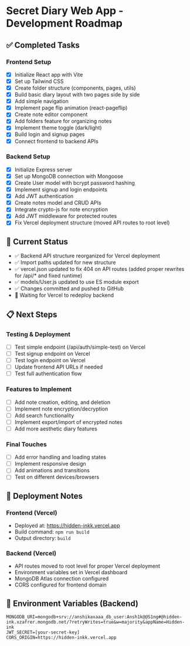 # Secret Diary Web App - Development Roadmap

## ✅ Completed Tasks

### Frontend Setup
- [x] Initialize React app with Vite
- [x] Set up Tailwind CSS
- [x] Create folder structure (components, pages, utils)
- [x] Build basic diary layout with two pages side by side
- [x] Add simple navigation
- [x] Implement page flip animation (react-pageflip)
- [x] Create note editor component
- [x] Add folders feature for organizing notes
- [x] Implement theme toggle (dark/light)
- [x] Build login and signup pages
- [x] Connect frontend to backend APIs

### Backend Setup
- [x] Initialize Express server
- [x] Set up MongoDB connection with Mongoose
- [x] Create User model with bcrypt password hashing
- [x] Implement signup and login endpoints
- [x] Add JWT authentication
- [x] Create notes model and CRUD APIs
- [x] Integrate crypto-js for note encryption
- [x] Add JWT middleware for protected routes
- [x] Fix Vercel deployment structure (moved API routes to root level)

## 🔄 Current Status
- ✅ Backend API structure reorganized for Vercel deployment
- ✅ Import paths updated for new structure
- ✅ vercel.json updated to fix 404 on API routes (added proper rewrites for /api/* and fixed runtime)
- ✅ models/User.js updated to use ES module export
- ✅ Changes committed and pushed to GitHub
- 🔄 Waiting for Vercel to redeploy backend

## 📋 Next Steps

### Testing & Deployment
- [ ] Test simple endpoint (/api/auth/simple-test) on Vercel
- [ ] Test signup endpoint on Vercel
- [ ] Test login endpoint on Vercel
- [ ] Update frontend API URLs if needed
- [ ] Test full authentication flow

### Features to Implement
- [ ] Add note creation, editing, and deletion
- [ ] Implement note encryption/decryption
- [ ] Add search functionality
- [ ] Implement export/import of encrypted notes
- [ ] Add more aesthetic diary features

### Final Touches
- [ ] Add error handling and loading states
- [ ] Implement responsive design
- [ ] Add animations and transitions
- [ ] Test on different devices/browsers

## 🚀 Deployment Notes

### Frontend (Vercel)
- Deployed at: https://hidden-inkk.vercel.app
- Build command: `npm run build`
- Output directory: `build`

### Backend (Vercel)
- API routes moved to root level for proper Vercel deployment
- Environment variables set in Vercel dashboard
- MongoDB Atlas connection configured
- CORS configured for frontend domain

## 📝 Environment Variables (Backend)

```
MONGODB_URI=mongodb+srv://anshikaxaaa_db_user:Ansh1k@@S1ng#@hidden-ink.xzafrer.mongodb.net/?retryWrites=true&w=majority&appName=Hidden-ink
JWT_SECRET=[your-secret-key]
CORS_ORIGIN=https://hidden-inkk.vercel.app
